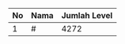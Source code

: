 | No | Nama            | Jumlah Level |
|----|-----------------|--------------|
| 1  | #    |    4272        |
